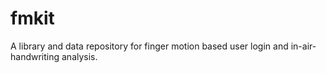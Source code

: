 # fmkit
A library and data repository for finger motion based user login and in-air-handwriting analysis.
